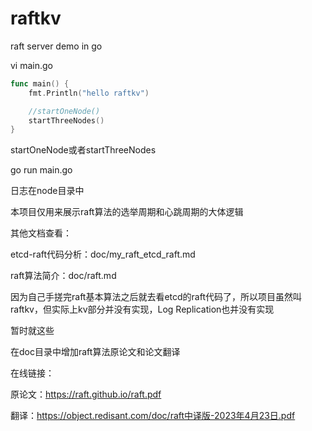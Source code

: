 # raftkv
raft server demo in go

vi main.go

```go
func main() {
	fmt.Println("hello raftkv")

	//startOneNode()
	startThreeNodes()
}
```

startOneNode或者startThreeNodes

go run main.go

日志在node目录中

本项目仅用来展示raft算法的选举周期和心跳周期的大体逻辑

其他文档查看：

etcd-raft代码分析：doc/my_raft_etcd_raft.md

raft算法简介：doc/raft.md

因为自己手搓完raft基本算法之后就去看etcd的raft代码了，所以项目虽然叫raftkv，但实际上kv部分并没有实现，Log Replication也并没有实现

暂时就这些

在doc目录中增加raft算法原论文和论文翻译

在线链接：

原论文：https://raft.github.io/raft.pdf

翻译：https://object.redisant.com/doc/raft中译版-2023年4月23日.pdf
